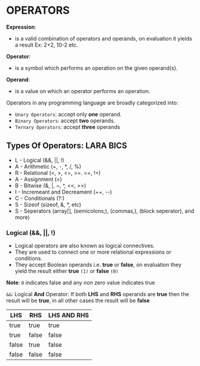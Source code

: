 # OPERATORS

**Expression**:
 - is a valid combination of operators and operands, on evaluation it yields a result
 Ex: 2+2, 10-2 etc.

**Operator**:
 - is a symbol which performs an operation on the given operand(s).

**Operand**:
 - is a value on which an operator performs an operation.

Operators in any programming language are broadly categorized into:

- `Unary Operators`: accept only **one** operand.
- `Binary Operators`: accept **two** operands.
- `Ternary Operators`: accept **three** operands

## Types Of Operators: **LARA BICS**

- L - Logical (&&, ||, !)
- A - Arithmetic (+, -, *, /, %)
- R - Relational (<, >, <=, >=. ==, !=)
- A - Assignment (=)
- B - Bitwise (&, |, ~, ^, <<, >>)
- I - Incremeant and Decreament (++, --)
- C - Conditionals (?:)
- S - Sizeof (sizeof, &, *, etc)
- S - Seperators (array[], (semicolons;), (commas,), (block seperator), and more)

### **Logical (&&, ||, !)**

- Logical operators are also known as logical connectives.
- They are used to connect one or more
relational expressions or conditions.
- They accept Boolean operands i.e. **true** or **false**, on evaluation they yield the result either **true** `(1)` or **false** `(0)`

**Note**: `0` indicates false and any non zero value indicates true

`&&`: Logical **And** Operator:
If both **LHS** and **RHS** operands are **true** then the result will be **true**, in all other cases the result will be
**false**

| **LHS**   |  **RHS**  |  **LHS AND RHS**  |
| --------- | --------- | ------------------|
|   true    |   true    |  		true        |
| 	true 	| 	false 	|    	false  		|
|   false   |   true    |  		false       |
|   false   |   false   |  		false       |
